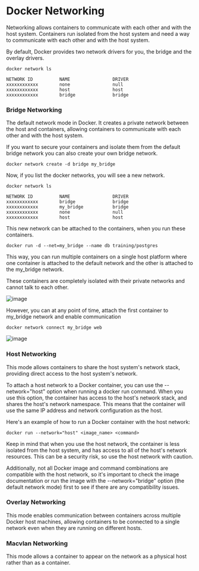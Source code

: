 # Docker Networking

Networking allows containers to communicate with each other and with the host system. Containers run isolated from the host system
and need a way to communicate with each other and with the host system.

By default, Docker provides two network drivers for you, the bridge and the overlay drivers.

```
docker network ls
```

```
NETWORK ID          NAME                DRIVER
xxxxxxxxxxxx        none                null
xxxxxxxxxxxx        host                host
xxxxxxxxxxxx        bridge              bridge
```

### Bridge Networking

The default network mode in Docker. It creates a private network between the host and containers, allowing
containers to communicate with each other and with the host system.

If you want to secure your containers and isolate them from the default bridge network you can also create your own bridge network.

```
docker network create -d bridge my_bridge
```

Now, if you list the docker networks, you will see a new network.

```
docker network ls

NETWORK ID          NAME                DRIVER
xxxxxxxxxxxx        bridge              bridge
xxxxxxxxxxxx        my_bridge           bridge
xxxxxxxxxxxx        none                null
xxxxxxxxxxxx        host                host
```

This new network can be attached to the containers, when you run these containers.

```
docker run -d --net=my_bridge --name db training/postgres
```

This way, you can run multiple containers on a single host platform where one container is attached to the default network and
the other is attached to the my_bridge network.

These containers are completely isolated with their private networks and cannot talk to each other.

![image](https://user-images.githubusercontent.com/43399466/217748680-8beefd0a-8181-4752-a098-a905ebed5d2a.png)

However, you can at any point of time, attach the first container to my_bridge network and enable communication

```
docker network connect my_bridge web
```

![image](https://user-images.githubusercontent.com/43399466/217748726-7bb347d0-3736-4f89-bdff-31d240b15150.png)

### Host Networking

This mode allows containers to share the host system's network stack, providing direct access to the host system's network.

To attach a host network to a Docker container, you can use the --network="host" option when running a docker run command. When you use this option, the container has access to the host's network stack, and shares the host's network namespace. This means that the container will use the same IP address and network configuration as the host.

Here's an example of how to run a Docker container with the host network:

```
docker run --network="host" <image_name> <command>
```

Keep in mind that when you use the host network, the container is less isolated from the host system, and has access to all of the host's network resources. This can be a security risk, so use the host network with caution.

Additionally, not all Docker image and command combinations are compatible with the host network, so it's important to check the image documentation or run the image with the --network="bridge" option (the default network mode) first to see if there are any compatibility issues.

### Overlay Networking

This mode enables communication between containers across multiple Docker host machines, allowing containers to be connected to a single network even when they are running on different hosts.

### Macvlan Networking

This mode allows a container to appear on the network as a physical host rather than as a container.
